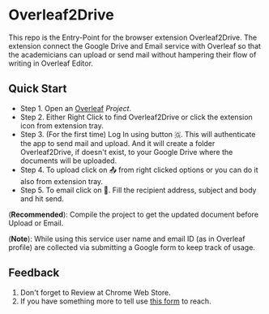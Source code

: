 # Overleaf2Drive
This repo is the Entry-Point for the browser extension Overleaf2Drive. The extension connect the Google Drive and Email service with Overleaf so that the academicians can upload or send mail without hampering their flow of writing in Overleaf Editor.

## Quick Start

- Step 1. Open an [Overleaf](https://overleaf.com) _Project_.
- Step 2. Either Right Click to find Overleaf2Drive or click the extension icon from extension tray.
- Step 3. (For the first time) Log In using button 🇬. This will authenticate the app to send mail and upload. And it will create a folder Overleaf2Drive, if doesn't exist, to your Google Drive where the documents will be uploaded.
- Step 4. To upload click on 📤 from right clicked options or you can do it also from extension tray.
- Step 5. To email click on 📧. Fill the recipient address, subject and body and hit send.
  
(__Recommended__): Compile the project to get the updated document before Upload or Email.

(__Note__): While using this service user name and email ID (as in Overleaf profile) are collected via submitting a Google form to keep track of usage.

## Feedback
 1. Don't forget to Review at Chrome Web Store.
 2. If you have something more to tell use [this form](https://forms.gle/RHqRehZT7jLCk3Rr7) to reach.
